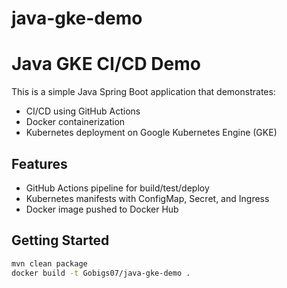 # java-gke-demo
# Java GKE CI/CD Demo

This is a simple Java Spring Boot application that demonstrates:
- CI/CD using GitHub Actions
- Docker containerization
- Kubernetes deployment on Google Kubernetes Engine (GKE)

## Features

- GitHub Actions pipeline for build/test/deploy
- Kubernetes manifests with ConfigMap, Secret, and Ingress
- Docker image pushed to Docker Hub

## Getting Started

```bash
mvn clean package
docker build -t Gobigs07/java-gke-demo .
